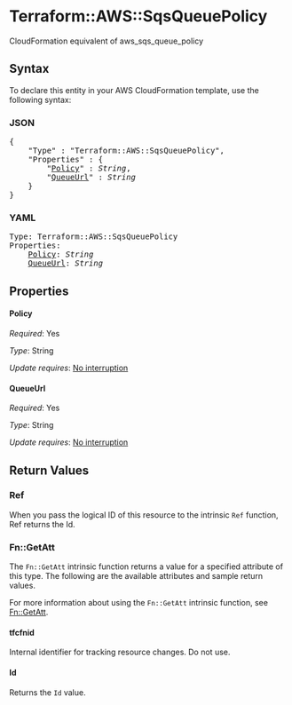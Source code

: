 # Terraform::AWS::SqsQueuePolicy

CloudFormation equivalent of aws_sqs_queue_policy

## Syntax

To declare this entity in your AWS CloudFormation template, use the following syntax:

### JSON

<pre>
{
    "Type" : "Terraform::AWS::SqsQueuePolicy",
    "Properties" : {
        "<a href="#policy" title="Policy">Policy</a>" : <i>String</i>,
        "<a href="#queueurl" title="QueueUrl">QueueUrl</a>" : <i>String</i>
    }
}
</pre>

### YAML

<pre>
Type: Terraform::AWS::SqsQueuePolicy
Properties:
    <a href="#policy" title="Policy">Policy</a>: <i>String</i>
    <a href="#queueurl" title="QueueUrl">QueueUrl</a>: <i>String</i>
</pre>

## Properties

#### Policy

_Required_: Yes

_Type_: String

_Update requires_: [No interruption](https://docs.aws.amazon.com/AWSCloudFormation/latest/UserGuide/using-cfn-updating-stacks-update-behaviors.html#update-no-interrupt)

#### QueueUrl

_Required_: Yes

_Type_: String

_Update requires_: [No interruption](https://docs.aws.amazon.com/AWSCloudFormation/latest/UserGuide/using-cfn-updating-stacks-update-behaviors.html#update-no-interrupt)

## Return Values

### Ref

When you pass the logical ID of this resource to the intrinsic `Ref` function, Ref returns the Id.

### Fn::GetAtt

The `Fn::GetAtt` intrinsic function returns a value for a specified attribute of this type. The following are the available attributes and sample return values.

For more information about using the `Fn::GetAtt` intrinsic function, see [Fn::GetAtt](https://docs.aws.amazon.com/AWSCloudFormation/latest/UserGuide/intrinsic-function-reference-getatt.html).

#### tfcfnid

Internal identifier for tracking resource changes. Do not use.

#### Id

Returns the <code>Id</code> value.

